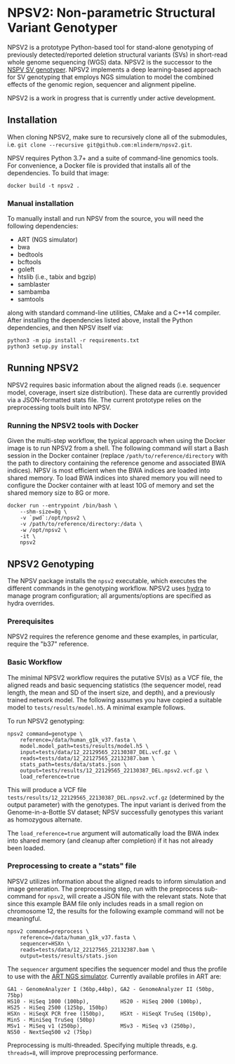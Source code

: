 # NPSV2: Non-parametric Structural Variant Genotyper

NPSV2 is a prototype Python-based tool for stand-alone genotyping of previously detected/reported deletion structural variants (SVs) in short-read whole genome sequencing (WGS) data. NPSV2 is the successor to the [NSPV SV genotyper](https://github.com/mlinderm/npsv). NPSV2 implements a deep learning-based approach for SV genotyping that employs NGS simulation to model the combined effects of the genomic region, sequencer and alignment pipeline.

NPSV2 is a work in progress that is currently under active development.

## Installation

When cloning NPSV2, make sure to recursively clone all of the submodules, i.e. `git clone --recursive git@github.com:mlinderm/npsv2.git`.

NPSV requires Python 3.7+ and a suite of command-line genomics tools. For convenience, a Docker file is provided that installs all of the dependencies. To build that image:
```
docker build -t npsv2 .
```

### Manual installation

To manually install and run NPSV from the source, you will need the following dependencies:

* ART (NGS simulator)
* bwa
* bedtools
* bcftools
* goleft
* htslib (i.e., tabix and bgzip)
* samblaster
* sambamba
* samtools

along with standard command-line utilities, CMake and a C++14 compiler. After installing the dependencies listed above, install the Python dependencies, and then NPSV itself via:
```
python3 -m pip install -r requirements.txt
python3 setup.py install
```

## Running NPSV2

NPSV2 requires basic information about the aligned reads (i.e. sequencer model, coverage, insert size distribution). These data are currently provided via a JSON-formatted stats file. The current prototype relies on the preprocessing tools built into NPSV.

### Running the NPSV2 tools with Docker

Given the multi-step workflow, the typical approach when using the Docker image is to run NPSV2 from a shell. The following command will start a Bash session in the Docker container (replace `/path/to/reference/directory` with the path to directory containing the reference genome and associated BWA indices). NPSV is most efficient when the BWA indices are loaded into shared memory. To load BWA indices into shared memory you will need to configure the Docker container with at least 10G of memory and set the shared memory size to 8G or more.

```
docker run --entrypoint /bin/bash \
    --shm-size=8g \
    -v `pwd`:/opt/npsv2 \
    -v /path/to/reference/directory:/data \
    -w /opt/npsv2 \
    -it \
    npsv2
```

## NPSV2 Genotyping

The NPSV package installs the `npsv2` executable, which executes the different commands in the genotyping workflow. NPSV2 uses [hydra](https://hydra.cc) to manage program configuration; all arguments/options are specified as hydra overrides.

### Prerequisites

NPSV2 requires the reference genome and these examples, in particular, require the "b37" reference.

### Basic Workflow

The minimal NPSV2 workflow requires the putative SV(s) as a VCF file, the aligned reads and basic sequencing statistics (the sequencer model, read length, the mean and SD of the insert size, and depth), and a previously trained network model. The following assumes you have copied a suitable model to `tests/results/model.h5`. A minimal example follows.

To run NPSV2 genotyping:

```
npsv2 command=genotype \
    reference=/data/human_g1k_v37.fasta \
    model.model_path=tests/results/model.h5 \
    input=tests/data/12_22129565_22130387_DEL.vcf.gz \
    reads=tests/data/12_22127565_22132387.bam \
    stats_path=tests/data/stats.json \
    output=tests/results/12_22129565_22130387_DEL.npsv2.vcf.gz \
    load_reference=true
```

This will produce a VCF file `tests/results/12_22129565_22130387_DEL.npsv2.vcf.gz` (determined by the output parameter) with the genotypes. The input variant is derived from the Genome-in-a-Bottle SV dataset; NPSV successfully genotypes this variant as homozygous alternate.

The `load_reference=true` argument will automatically load the BWA index into shared memory (and cleanup after completion) if it has not already been loaded. 

### Preprocessing to create a "stats" file

NPSV2 utilizes information about the aligned reads to inform simulation and image generation. The preprocessing step, run with the preprocess sub-command for `npsv2`, will create a JSON file with the relevant stats. Note that since this example BAM file only includes reads in a small region on chromosome 12, the results for the following example command will not be meaningful.

```
npsv2 command=preprocess \
    reference=/data/human_g1k_v37.fasta \
    sequencer=HSXn \
    reads=tests/data/12_22127565_22132387.bam \
    output=tests/results/stats.json
```

The `sequencer` argument specifies the sequencer model and thus the profile to use with the [ART NGS simulator](https://www.niehs.nih.gov/research/resources/software/biostatistics/art/index.cfm). Currently available profiles in ART are:

```
GA1 - GenomeAnalyzer I (36bp,44bp), GA2 - GenomeAnalyzer II (50bp, 75bp)
HS10 - HiSeq 1000 (100bp),          HS20 - HiSeq 2000 (100bp),      HS25 - HiSeq 2500 (125bp, 150bp)
HSXn - HiSeqX PCR free (150bp),     HSXt - HiSeqX TruSeq (150bp),   MinS - MiniSeq TruSeq (50bp)
MSv1 - MiSeq v1 (250bp),            MSv3 - MiSeq v3 (250bp),        NS50 - NextSeq500 v2 (75bp)
```

Preprocessing is multi-threaded. Specifying multiple threads, e.g. `threads=8`, will improve preprocessing performance.
